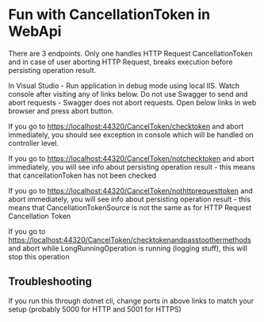 # Fun with CancellationToken in WebApi

There are 3 endpoints. Only one handles HTTP Request CancellationToken and in case of user aborting HTTP Request, breaks execution before persisting operation result.

In Visual Studio - Run application in debug mode using local IIS. Watch console after visiting any of links below. Do not use Swagger to send and abort requests - Swagger does not abort requests. Open below links in web browser and press abort button.

If you go to <https://localhost:44320/CancelToken/checktoken> and abort immediately, you should see exception in console which will be handled on controller level.

If you go to <https://localhost:44320/CancelToken/notchecktoken> and abort immediately, you will see info about persisting operation result - this means that cancellationToken has not been checked

If you go to <https://localhost:44320/CancelToken/nothttprequesttoken> and abort immediately, you will see info about persisting operation result - this means that CancellationTokenSource is not the same as for HTTP Request Cancellation Token

If you go to <https://localhost:44320/CancelToken/checktokenandpasstoothermethods> and abort while LongRunningOperation is running (logging stuff), this will stop this operation

## Troubleshooting

If you run this through dotnet cli, change ports in above links to match your setup (probably 5000 for HTTP and 5001 for HTTPS)
